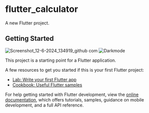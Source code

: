 # flutter_calculator


A new Flutter project.

## Getting Started
![Screenshot_12-6-2024_134919_github com](https://github.com/codewithkd77/Flutter-Simple-Calculator/assets/135022358/0cbe1cc1-b787-49dc-a3d9-d1bab1ca5798)            ![Darkmode](https://github.com/codewithkd77/Flutter-Simple-Calculator/assets/135022358/2f9c6d38-0551-4f8a-8195-938af31a3d5d)

This project is a starting point for a Flutter application.

A few resources to get you started if this is your first Flutter project:

- [Lab: Write your first Flutter app](https://docs.flutter.dev/get-started/codelab)
- [Cookbook: Useful Flutter samples](https://docs.flutter.dev/cookbook)

For help getting started with Flutter development, view the
[online documentation](https://docs.flutter.dev/), which offers tutorials,
samples, guidance on mobile development, and a full API reference.
